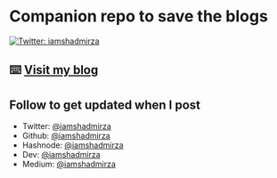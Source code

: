# Companion repo to save the blogs

<p>
  <a href="https://twitter.com/iamshadmirza">
    <img alt="Twitter: iamshadmirza" src="https://img.shields.io/twitter/follow/iamshadmirza.svg?style=social" target="_blank" />
  </a>
</p>

## ⌨️ [Visit my blog](https://iamshadmirza.com)

## Follow to get updated when I post

* Twitter: [@iamshadmirza](https://twitter.com/iamshadmirza)
* Github: [@iamshadmirza](https://github.com/iamshadmirza)
* Hashnode: [@iamshadmirza](https://hashnode.com/@iamshadmirza)
* Dev: [@iamshadmirza](https://dev.to/iamshadmirza)
* Medium: [@iamshadmirza](https://medium.com/@iamshadmirza)
